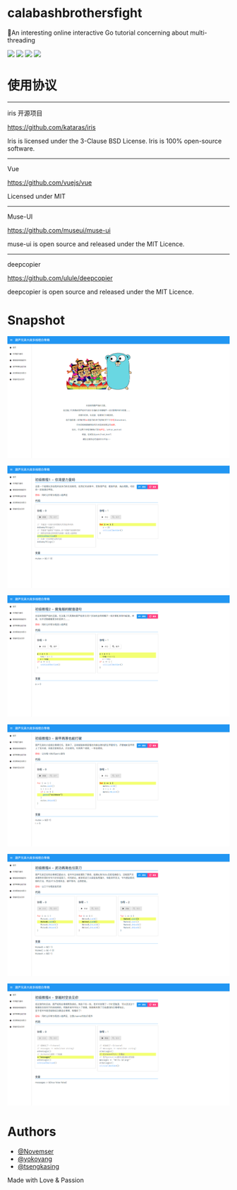 # calabashbrothersfight
:boy:An interesting online interactive Go tutorial concerning about multi-threading

![](https://img.shields.io/badge/iris-v8.5.3-brightgreen.svg)
![](https://img.shields.io/badge/vue-v2.4.2-brightgreen.svg)
![](https://img.shields.io/badge/muse--ui-v2.1.0-brightgreen.svg)
![](https://img.shields.io/badge/tippy.js-v1.4.0-brightgreen.svg)

# 使用协议
---------------------------------------------
iris 开源项目

https://github.com/kataras/iris

Iris is licensed under the 3-Clause BSD License. Iris is 100% open-source software.

---------------------------------------------

Vue

https://github.com/vuejs/vue

Licensed under MIT

---------------------------------------------

Muse-UI

https://github.com/museui/muse-ui

muse-ui is open source and released under the MIT Licence.

---------------------------------------------

deepcopier

https://github.com/ulule/deepcopier

deepcopier is open source and released under the MIT Licence.


# Snapshot

![](./snapshot/index.png)

![](./snapshot/level1.png)

![](./snapshot/level2.png)

![](./snapshot/level3.png)

![](./snapshot/level4.png)

![](./snapshot/level5.png)

# Authors
* [@Novemser](https://github.com/Novemser)
* [@yokoyang](https://github.com/yokoyang)
* [@tsengkasing](https://github.com/tsengkasing)

Made with Love & Passion
